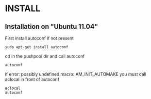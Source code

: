 INSTALL
=======

Installation on "Ubuntu 11.04"
------------------------------

First install autoconf if not present

    sudo apt-get install autoconf

cd in the pushpool dir and call autoconf

    autoconf

if error: possibly undefined macro: AM_INIT_AUTOMAKE
you must call aclocal in front of autoconf

    aclocal
    autoconf







